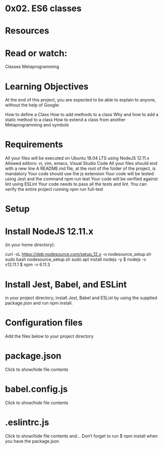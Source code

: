 # 0x02. ES6 classes


# Resources
# Read or watch:

Classes
Metaprogramming

# Learning Objectives
At the end of this project, you are expected to be able to explain to anyone, without the help of Google:

How to define a Class
How to add methods to a class
Why and how to add a static method to a class
How to extend a class from another
Metaprogramming and symbols

# Requirements
All your files will be executed on Ubuntu 18.04 LTS using NodeJS 12.11.x
Allowed editors: vi, vim, emacs, Visual Studio Code
All your files should end with a new line
A README.md file, at the root of the folder of the project, is mandatory
Your code should use the js extension
Your code will be tested using Jest and the command npm run test
Your code will be verified against lint using ESLint
Your code needs to pass all the tests and lint. You can verify the entire project running npm run full-test

# Setup

# Install NodeJS 12.11.x
(in your home directory):

curl -sL https://deb.nodesource.com/setup_12.x -o nodesource_setup.sh
sudo bash nodesource_setup.sh
sudo apt install nodejs -y
$ nodejs -v
v12.11.1
$ npm -v
6.11.3

# Install Jest, Babel, and ESLint
in your project directory, install Jest, Babel and ESList by using the supplied package.json and run npm install.

# Configuration files
Add the files below to your project directory

# package.json
Click to show/hide file contents
# babel.config.js
Click to show/hide file contents
# .eslintrc.js
Click to show/hide file contents
and…
Don’t forget to run $ npm install when you have the package.json
